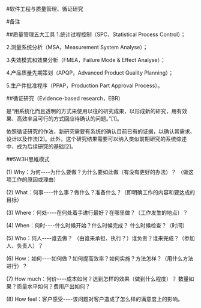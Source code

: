 #软件工程与质量管理、循证研究









#备注

##质量管理五大工具
1.统计过程控制（SPC，Statistical Process Control）；

2.测量系统分析（MSA，Measurement System Analyse）；

3.失效模式和效果分析（FMEA，Failure Mode & Effect Analyse）；

4.产品质量先期策划（APQP，Advanced Product Quality Planning）；

5.生产件批准程序（PPAP，Production Part Approval Process）。

##循证研究（Evidence-based research，EBR）

是“用系统化而且透明的方式来使用以往的研究成果，以形成新的研究，用有效果、高效率且可行的方式回应待确认的问题。”[1]。

依照循证研究的作法，新研究需要有系统的确认目前已有的证据，以确认其需求、设计以及作法[2]。此外，这个研究结果需要可以纳入类似前期研究的系统综述中，成为后续研究的基础[2]。

##5W3H思維模式

(1) Why：为何----为什么要做？为什么要如此做（有没有更好的办法）？ （做这项工作的原因或理由）

(2) What：何事----什么事？做什么？准备什么？（即明确工作的内容和要达成的目标）

(3) Where：何处----在何处着手进行最好？在哪里做？（工作发生的地点）？

(4) When：何时----什么时候开始？什么时候完成？ 什么时候检查？（时间）

(5) Who：何人----谁去做？ （由谁来承担、执行？）谁负责？谁来完成？（参加人、负责人）？

(6) How：如何----如何做？如何提高效率？如何实施？方法怎样？（用什么方法进行）？

(7) How much：何价----成本如何？达到怎样的效果（做到什么程度）？ 数量如果？质量水平如何？费用产出如何？

(8) How feel：客户感受----该问题对客户造成了怎么样的满意度上的影响。
